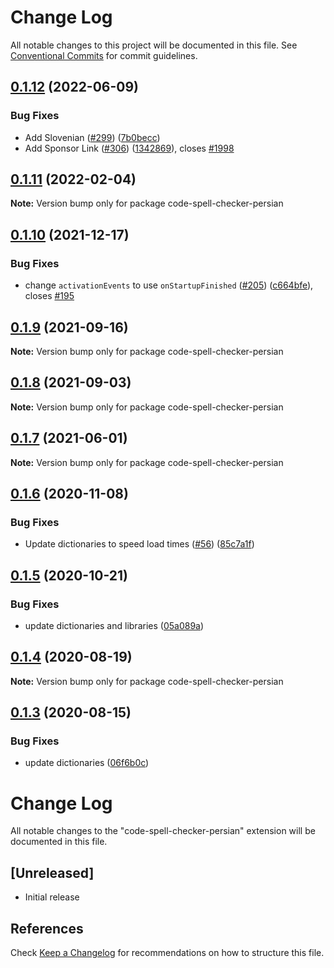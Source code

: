 # Change Log

All notable changes to this project will be documented in this file.
See [Conventional Commits](https://conventionalcommits.org) for commit guidelines.

## [0.1.12](https://github.com/streetsidesoftware/vscode-cspell-dict-extensions/compare/code-spell-checker-persian@0.1.11...code-spell-checker-persian@0.1.12) (2022-06-09)


### Bug Fixes

* Add Slovenian ([#299](https://github.com/streetsidesoftware/vscode-cspell-dict-extensions/issues/299)) ([7b0becc](https://github.com/streetsidesoftware/vscode-cspell-dict-extensions/commit/7b0becc910e11e674ad32be812aa5e138b005219))
* Add Sponsor Link ([#306](https://github.com/streetsidesoftware/vscode-cspell-dict-extensions/issues/306)) ([1342869](https://github.com/streetsidesoftware/vscode-cspell-dict-extensions/commit/13428699ee20f6b6a597dd2638d5633f2a53c9cf)), closes [#1998](https://github.com/streetsidesoftware/vscode-cspell-dict-extensions/issues/1998)





## [0.1.11](https://github.com/streetsidesoftware/vscode-cspell-dict-extensions/compare/code-spell-checker-persian@0.1.10...code-spell-checker-persian@0.1.11) (2022-02-04)

**Note:** Version bump only for package code-spell-checker-persian





## [0.1.10](https://github.com/streetsidesoftware/vscode-cspell-dict-extensions/compare/code-spell-checker-persian@0.1.9...code-spell-checker-persian@0.1.10) (2021-12-17)


### Bug Fixes

* change `activationEvents` to use `onStartupFinished` ([#205](https://github.com/streetsidesoftware/vscode-cspell-dict-extensions/issues/205)) ([c664bfe](https://github.com/streetsidesoftware/vscode-cspell-dict-extensions/commit/c664bfe88497c9eaf82aa5549734d99db9194001)), closes [#195](https://github.com/streetsidesoftware/vscode-cspell-dict-extensions/issues/195)





## [0.1.9](https://github.com/streetsidesoftware/vscode-cspell-dict-extensions/compare/code-spell-checker-persian@0.1.8...code-spell-checker-persian@0.1.9) (2021-09-16)

**Note:** Version bump only for package code-spell-checker-persian





## [0.1.8](https://github.com/streetsidesoftware/vscode-cspell-dict-extensions/compare/code-spell-checker-persian@0.1.7...code-spell-checker-persian@0.1.8) (2021-09-03)

**Note:** Version bump only for package code-spell-checker-persian





## [0.1.7](https://github.com/streetsidesoftware/vscode-cspell-dict-extensions/compare/code-spell-checker-persian@0.1.6...code-spell-checker-persian@0.1.7) (2021-06-01)

**Note:** Version bump only for package code-spell-checker-persian





## [0.1.6](https://github.com/streetsidesoftware/vscode-cspell-dict-extensions/compare/code-spell-checker-persian@0.1.5...code-spell-checker-persian@0.1.6) (2020-11-08)


### Bug Fixes

* Update dictionaries to speed load times ([#56](https://github.com/streetsidesoftware/vscode-cspell-dict-extensions/issues/56)) ([85c7a1f](https://github.com/streetsidesoftware/vscode-cspell-dict-extensions/commit/85c7a1f3363945594f6d86dbb7dae7f4c95a76e7))





## [0.1.5](https://github.com/streetsidesoftware/vscode-cspell-dict-extensions/compare/code-spell-checker-persian@0.1.4...code-spell-checker-persian@0.1.5) (2020-10-21)


### Bug Fixes

* update dictionaries and libraries ([05a089a](https://github.com/streetsidesoftware/vscode-cspell-dict-extensions/commit/05a089add3e0e3606ac1604df1539adfb272461f))





## [0.1.4](https://github.com/streetsidesoftware/vscode-cspell-dict-extensions/compare/code-spell-checker-persian@0.1.3...code-spell-checker-persian@0.1.4) (2020-08-19)

**Note:** Version bump only for package code-spell-checker-persian





## [0.1.3](https://github.com/streetsidesoftware/vscode-cspell-dict-extensions/compare/code-spell-checker-persian@0.1.2...code-spell-checker-persian@0.1.3) (2020-08-15)


### Bug Fixes

* update dictionaries ([06f6b0c](https://github.com/streetsidesoftware/vscode-cspell-dict-extensions/commit/06f6b0cd9c011d55de841aa75591422a18d8a8f6))





# Change Log
All notable changes to the "code-spell-checker-persian" extension will be documented in this file.

## [Unreleased]
- Initial release

## References
Check [Keep a Changelog](http://keepachangelog.com/) for recommendations on how to structure this file.
